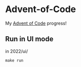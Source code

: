 # Advent-of-Code
My [Advent of Code](https://adventofcode.com) progress!

## Run in UI mode
in 2022/ui/
```
make run
```